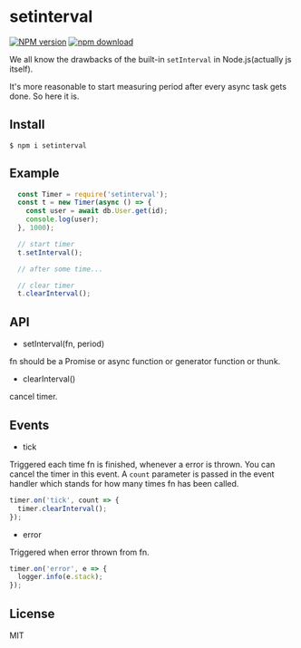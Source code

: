 # setinterval

[![NPM version][npm-image]][npm-url]
[![npm download][download-image]][download-url]

[npm-image]: https://img.shields.io/npm/v/setinterval.svg?style=flat-square
[npm-url]: https://npmjs.org/package/setinterval
[download-image]: https://img.shields.io/npm/dm/setinterval.svg?style=flat-square
[download-url]: https://npmjs.org/package/setinterval

We all know the drawbacks of the built-in `setInterval` in Node.js(actually js itself).

It's more reasonable to start measuring period after every async task gets done. So here it is.

## Install
`$ npm i setinterval`

## Example
```js
  const Timer = require('setinterval');
  const t = new Timer(async () => {
    const user = await db.User.get(id);
    console.log(user);
  }, 1000);

  // start timer
  t.setInterval();

  // after some time...

  // clear timer
  t.clearInterval();
```

## API

- setInterval(fn, period)

fn should be a Promise or async function or generator function or thunk.

- clearInterval()

cancel timer.

## Events

- tick

Triggered each time fn is finished, whenever a error is thrown. You can cancel the timer in this event. A `count` parameter is passed in the event handler which stands for how many times fn has been called.

```js
timer.on('tick', count => {
  timer.clearInterval();
});
```

- error

Triggered when error thrown from fn.

```js
timer.on('error', e => {
  logger.info(e.stack);
});
```

## License
MIT
